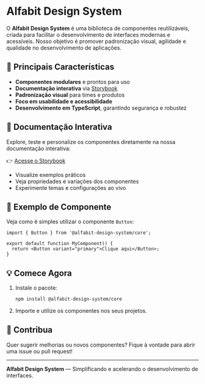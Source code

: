 # Alfabit Design System

O **Alfabit Design System** é uma biblioteca de componentes reutilizáveis, criada para facilitar o desenvolvimento de interfaces modernas e acessíveis. Nosso objetivo é promover padronização visual, agilidade e qualidade no desenvolvimento de aplicações.

## 🚀 Principais Características

- **Componentes modulares** e prontos para uso
- **Documentação interativa** via [Storybook](https://alfabit-design-system-taupe.vercel.app/?path=/docs/moleculas-button--intro)
- **Padronização visual** para times e produtos
- **Foco em usabilidade e acessibilidade**
- **Desenvolvimento em TypeScript**, garantindo segurança e robustez

## 📖 Documentação Interativa

Explore, teste e personalize os componentes diretamente na nossa documentação interativa:

👉 [Acesse o Storybook](https://alfabit-design-system-taupe.vercel.app/?path=/docs/moleculas-button--intro)

- Visualize exemplos práticos
- Veja propriedades e variações dos componentes
- Experimente temas e configurações ao vivo

## 🧩 Exemplo de Componente

Veja como é simples utilizar o componente `Button`:

```tsx
import { Button } from '@alfabit-design-system/core';

export default function MyComponent() {
  return <Button variant="primary">Clique aqui</Button>;
}
```

## 💡 Comece Agora

1. Instale o pacote:
   ```bash
   npm install @alfabit-design-system/core
   ```
2. Importe e utilize os componentes nos seus projetos.

## 🤝 Contribua

Quer sugerir melhorias ou novos componentes? Fique à vontade para abrir uma issue ou pull request!

---

**Alfabit Design System** — Simplificando e acelerando o desenvolvimento de interfaces.
